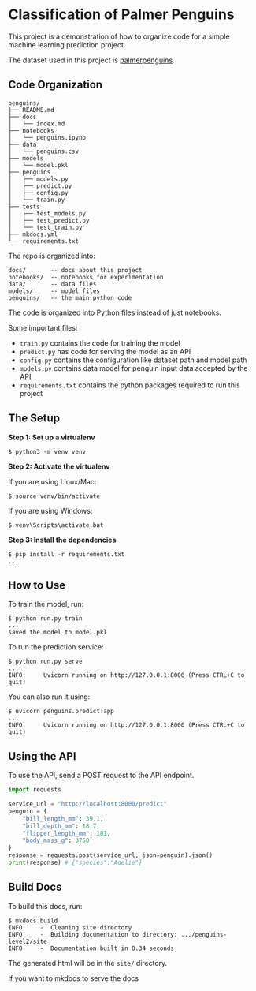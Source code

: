 # Classification of Palmer Penguins

This project is a demonstration of how to organize code for a simple machine learning prediction project.

The dataset used in this project is [palmerpenguins][1].

[1]: https://github.com/allisonhorst/palmerpenguins

## Code Organization

```
penguins/
├── README.md
├── docs
│   └── index.md
├── notebooks
│   └── penguins.ipynb
├── data
│   └── penguins.csv
├── models
│   └── model.pkl
├── penguins
│   ├── models.py
│   ├── predict.py
│   ├── config.py
│   └── train.py
├── tests
│   ├── test_models.py
│   ├── test_predict.py
│   └── test_train.py
├── mkdocs.yml
└── requirements.txt
```

The repo is organized into:

```
docs/       -- docs about this project
notebooks/  -- notebooks for experimentation
data/       -- data files
models/     -- model files
penguins/   -- the main python code
```


The code is organized into Python files instead of just notebooks.

Some important files:

- `train.py` contains the code for training the model
- `predict.py` has code for serving the model as an API
- `config.py` contains the configuration like dataset path and model path
- `models.py` contains data model for penguin input data accepted by the API
- `requirements.txt` contains the python packages required to run this project

## The Setup

**Step 1: Set up a virtualenv**

```
$ python3 -m venv venv
```

**Step 2: Activate the virtualenv**

If you are using Linux/Mac:

```
$ source venv/bin/activate
```

If you are using Windows:

```
$ venv\Scripts\activate.bat
```

**Step 3: Install the dependencies**

```
$ pip install -r requirements.txt
...
```

## How to Use

To train the model, run:

```
$ python run.py train
...
saved the model to model.pkl
```

To run the prediction service:

```
$ python run.py serve
...
INFO:     Uvicorn running on http://127.0.0.1:8000 (Press CTRL+C to quit)
```

You can also run it using:

```
$ uvicorn penguins.predict:app
...
INFO:     Uvicorn running on http://127.0.0.1:8000 (Press CTRL+C to quit)
```

## Using the API

To use the API, send a POST request to the API endpoint.

```python
import requests

service_url = "http://localhost:8000/predict"
penguin = {
    "bill_length_mm": 39.1,
    "bill_depth_mm": 18.7,
    "flipper_length_mm": 181,
    "body_mass_g": 3750
}
response = requests.post(service_url, json=penguin).json()
print(response) # {"species":"Adelie"}
```

## Build Docs

To build this docs, run:

```
$ mkdocs build
INFO     -  Cleaning site directory
INFO     -  Building documentation to directory: .../penguins-level2/site
INFO     -  Documentation built in 0.34 seconds
```

The generated html will be in the `site/` directory.

If you want to mkdocs to serve the docs